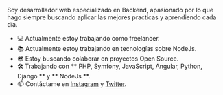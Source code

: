 Soy desarrollador web especializado en Backend, apasionado por lo que hago siempre buscando aplicar las mejores practicas y aprendiendo cada día.

- 💻 Actualmente estoy trabajando como freelancer.
- 📚 Actualmente estoy trabajando en tecnologías sobre NodeJs.
- 😎 Estoy buscando colaborar en proyectos Open Source.
- 🛠️ Trabajando con ** PHP, Symfony, JavaScript, Angular, Python, Django ** y ** NodeJs **.
- 📫 Contáctame en [Instagram](https://instagram.com/maximosojo) y [Twitter](https://twitter.com/maximosojo).
